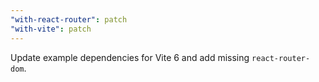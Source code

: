 ```yaml
---
"with-react-router": patch
"with-vite": patch
---
```


Update example dependencies for Vite 6 and add missing `react-router-dom`.
